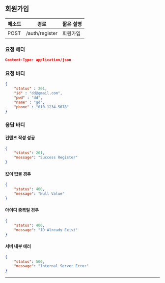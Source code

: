 ## 회원가입

| 메소드 | 경로           | 짧은 설명 |
| ------ | -------------- | --------- |
| POST   | /auth/register | 회원가입  |

### 요청 헤더

```json
Content-Type: application/json
```

### 요청 바디

```json
{
    "status" : 201,
    "id" : "dd@gmail.com",
    "pwd" : "dd",
    "name" : "gd",
	"phone" : "010-1234-5678"
}
```

### 응답 바디

#### 컨텐츠 작성 성공

```json
{
    "status": 201,
    "message": "Success Register"
}
```

#### 값이 없을 경우

```json
{
    "status": 400,
    "message": "Null Value"
}
```

#### 아이디 중복일 경우

```json
{
    "status": 400,
    "message": "ID Already Exist"
}
```

#### 서버 내부 에러

```json
{
    "status": 500,
    "message": "Internal Server Error"
}
```
------